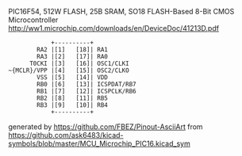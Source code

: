 PIC16F54, 512W FLASH, 25B SRAM, SO18
FLASH-Based 8-Bit CMOS Microcontroller
http://ww1.microchip.com/downloads/en/DeviceDoc/41213D.pdf


	            +----------+
	        RA2 |[1]   [18]| RA1
	        RA3 |[2]   [17]| RA0
	      T0CKI |[3]   [16]| OSC1/CLKI
	~{MCLR}/VPP |[4]   [15]| OSC2/CLKO
	        VSS |[5]   [14]| VDD
	        RB0 |[6]   [13]| ICSPDAT/RB7
	        RB1 |[7]   [12]| ICSPCLK/RB6
	        RB2 |[8]   [11]| RB5
	        RB3 |[9]   [10]| RB4
	            +----------+


generated by https://github.com/FBEZ/Pinout-AsciiArt from https://github.com/ask6483/kicad-symbols/blob/master/MCU_Microchip_PIC16.kicad_sym